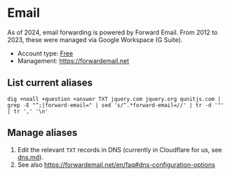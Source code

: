 # Email

As of 2024, email forwarding is powered by Forward Email. From 2012 to 2023, these were managed via Google Workspace (G Suite).

* Account type: [Free](https://forwardemail.net/en/private-business-email?pricing=true)
* Management: <https://forwardemail.net>

## List current aliases

```
dig +noall +question +answer TXT jquery.com jquery.org qunitjs.com | grep -E "^;|forward-email=" | sed 's/^.*forward-email=//' | tr -d '"' | tr ',' '\n'
```

## Manage aliases

1. Edit the relevant `TXT` records in DNS (currently in Cloudflare for us, see [dns.md](./dns.md)).
2. See also <https://forwardemail.net/en/faq#dns-configuration-options>
